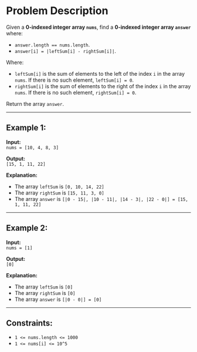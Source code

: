 # Problem Description

Given a **0-indexed integer array `nums`**, find a **0-indexed integer array `answer`** where:

- `answer.length == nums.length`.
- `answer[i] = |leftSum[i] - rightSum[i]|`.

Where:

- `leftSum[i]` is the sum of elements to the left of the index `i` in the array `nums`. If there is no such element, `leftSum[i] = 0`.
- `rightSum[i]` is the sum of elements to the right of the index `i` in the array `nums`. If there is no such element, `rightSum[i] = 0`.

Return the array `answer`.

---

## Example 1:

**Input:**  
`nums = [10, 4, 8, 3]`

**Output:**  
`[15, 1, 11, 22]`

**Explanation:**

- The array `leftSum` is `[0, 10, 14, 22]`
- The array `rightSum` is `[15, 11, 3, 0]`
- The array `answer` is `[|0 - 15|, |10 - 11|, |14 - 3|, |22 - 0|] = [15, 1, 11, 22]`

---

## Example 2:

**Input:**  
`nums = [1]`

**Output:**  
`[0]`

**Explanation:**

- The array `leftSum` is `[0]`
- The array `rightSum` is `[0]`
- The array `answer` is `[|0 - 0|] = [0]`

---

## Constraints:

- `1 <= nums.length <= 1000`
- `1 <= nums[i] <= 10^5`
